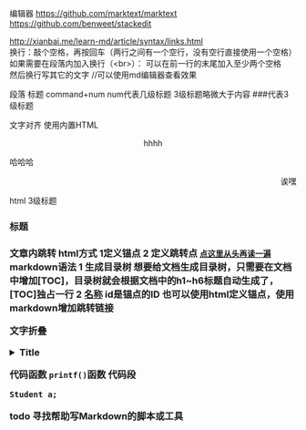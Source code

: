 
编辑器
https://github.com/marktext/marktext
https://github.com/benweet/stackedit


http://xianbai.me/learn-md/article/syntax/links.html  
换行：敲个空格，再按回车（两行之间有一个空行，没有空行直接使用一个空格）
如果需要在段落内加入换行（\<br>）：
可以在前一行的末尾加入至少两个空格<br>然后换行写其它的文字  //可以使用md编辑器查看效果

段落 标题   command+num num代表几级标题  3级标题略微大于内容    ###代表3级标题



文字对齐   使用内置HTML <center>hhhh</center>  <p align="left">哈哈哈</p>  <p align="right">诶嘿</p>
          html 3级标题 <h3>标题<h3>
          

文章内跳转
   html方式  1定义锚点 <a id="head"/>     2 定义跳转点 <a href="#head">`点这里从头再读一遍`</a>
   markdown语法
   1 生成目录树 想要给文档生成目录树，只需要在文档中增加[TOC]，目录树就会根据文档中的h1~h6标题自动生成了，[TOC]独占一行
   2 [名称](#id) id是锚点的ID 也可以使用html定义锚点，使用markdown增加跳转链接

文字折叠
<details>
<summary>Title</summary>
<pre><code>
content!!!
</code></pre>
</details>


代码函数
`printf()`函数
代码段  
```
Student a;
```

todo 寻找帮助写Markdown的脚本或工具